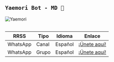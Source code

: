 ## **`Yaemori Bot - MD 🌱`**
![Yaemori](https://telegra.ph/file/731e8ba1d2a4a506903cf.jpg)

<table>

| RRSS | Tipo | Idioma | Enlace |
| --- | --- | --- |--- |
| WhatsApp | Canal | Español | [¡Únete aquí!](https://whatsapp.com/channel/0029VaQD7LAJP216tu9liI2A) |
| WhatsApp | Grupo | Español | [¡Únete aquí!](https://chat.whatsapp.com/BeukLUNoHtNJDKmMDTfQnd) |

</table>